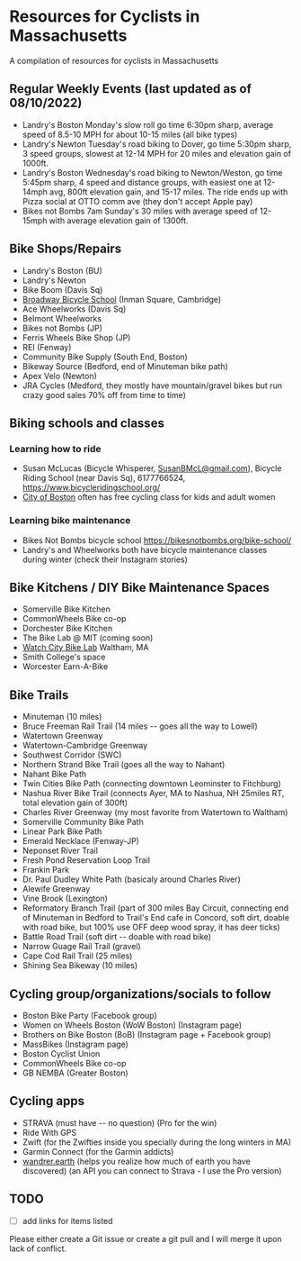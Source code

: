 # Resources for Cyclists in Massachusetts

A compilation of resources for cyclists in Massachusetts

## Regular Weekly Events (last updated as of 08/10/2022)
- Landry's Boston Monday's slow roll go time 6:30pm sharp, average speed of 8.5-10 MPH for about 10-15 miles (all bike types)
- Landry's Newton Tuesday's road biking to Dover, go time 5:30pm sharp, 3 speed groups, slowest at 12-14 MPH for 20 miles and elevation gain of 1000ft.
- Landry's Boston Wednesday's road biking to Newton/Weston, go time 5:45pm sharp, 4 speed and distance groups, with easiest one at 12-14mph avg, 800ft elevation gain, and 15-17 miles. The ride ends up with Pizza social at OTTO comm ave (they don't accept Apple pay)
- Bikes not Bombs 7am Sunday's 30 miles with average speed of 12-15mph with average elevation gain of 1300ft.


## Bike Shops/Repairs
- Landry's Boston (BU)
- Landry's Newton 
- Bike Boom (Davis Sq)
- [Broadway Bicycle School](https://broadwaybicycleschool.com/) (Inman Square, Cambridge)
- Ace Wheelworks (Davis Sq)
- Belmont Wheelworks 
- Bikes not Bombs (JP)
- Ferris Wheels Bike Shop (JP)
- REI (Fenway)
- Community Bike Supply (South End, Boston)
- Bikeway Source (Bedford, end of Minuteman bike path)
- Apex Velo (Newton)
- JRA Cycles (Medford, they mostly have mountain/gravel bikes but run crazy good sales 70% off from time to time)


## Biking schools and classes

### Learning how to ride

- Susan McLucas (Bicycle Whisperer, SusanBMcL@gmail.com), Bicycle Riding School (near Davis Sq), 6177766524, https://www.bicycleridingschool.org/
- [City of Boston](https://content.boston.gov/departments/boston-bikes/women-bike?fbclid=IwAR2mNnpO-rN1mloRpAr6fCMChLPavsC7R1gn9p9X00eXmOPcnLPEzcqNKD0) often has free cycling class for kids and adult women

### Learning bike maintenance

- Bikes Not Bombs bicycle school https://bikesnotbombs.org/bike-school/
- Landry's and Wheelworks both have bicycle maintenance classes during winter (check their Instagram stories)

## Bike Kitchens / DIY Bike Maintenance Spaces

- Somerville Bike Kitchen
- CommonWheels Bike co-op
- Dorchester Bike Kitchen
- The Bike Lab @ MIT (coming soon)
- [Watch City Bike Lab](https://www.charlesrivermuseum.org/watch-city-bike-lab) Waltham, MA
- Smith College's space
- Worcester Earn-A-Bike

## Bike Trails
- Minuteman (10 miles)
- Bruce Freeman Rail Trail (14 miles -- goes all the way to Lowell)
- Watertown Greenway
- Watertown-Cambridge Greenway
- Southwest Corridor (SWC)
- Northern Strand Bike Trail (goes all the way to Nahant)
- Nahant Bike Path
- Twin Cities Bike Path (connecting downtown Leominster to Fitchburg)
- Nashua River Bike Trail (connects Ayer, MA to Nashua, NH 25miles RT, total elevation gain of 300ft)
- Charles River Greenway (my most favorite from Watertown to Waltham)
- Somerville Community Bike Path
- Linear Park Bike Path
- Emerald Necklace (Fenway-JP)
- Neponset River Trail
- Fresh Pond Reservation Loop Trail
- Frankin Park 
- Dr. Paul Dudley White Path (basicaly around Charles River)
- Alewife Greenway
- Vine Brook (Lexington)
- Reformatory Branch Trail (part of 300 miles Bay Circuit, connecting end of Minuteman in Bedford to Trail's End cafe in Concord, soft dirt, doable with road bike, but 100% use OFF deep wood spray, it has deer ticks)
- Battle Road Trail (soft dirt -- doable with road bike)
- Narrow Guage Rail Trail (gravel)
- Cape Cod Rail Trail (25 miles)
- Shining Sea Bikeway (10 miles)


## Cycling group/organizations/socials to follow
- Boston Bike Party (Facebook group)
- Women on Wheels Boston (WoW Boston) (Instagram page)
- Brothers on Bike Boston (BoB) (Instagram page + Facebook group)
- MassBikes (Instagram page)
- Boston Cyclist Union
- CommonWheels Bike co-op
- GB NEMBA (Greater Boston)

## Cycling apps
- STRAVA (must have -- no question) (Pro for the win)
- Ride With GPS 
- Zwift (for the Zwifties inside you specially during the long winters in MA)
- Garmin Connect (for the Garmin addicts)
- [wandrer.earth](https://wandrer.earth/) (helps you realize how much of earth you have discovered) (an API you can connect to Strava - I use the Pro version)

## TODO
- [ ] add links for items listed



Please either create a Git issue or create a git pull and I will merge it upon lack of conflict. 


